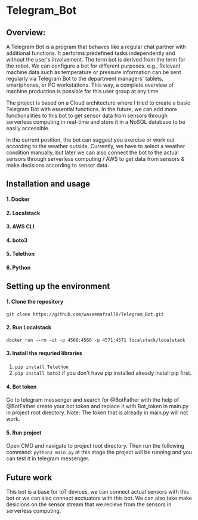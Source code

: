 # Telegram_Bot
## Overview:
A Telegram Bot is a program that behaves like a regular chat partner with additional functions. It performs predefined tasks independently and without the user's involvement. The term bot is derived from the term for the robot. We can configure a bot for different purposes. e.g., Relevant machine data such as temperature or pressure information can be sent regularly via Telegram Bot to the department managers' tablets, smartphones, or PC workstations. This way, a complete overview of machine production is possible for this user group at any time.

The project is based on a Cloud architecture where I tried to create a basic Telegram Bot with essential functions. In the future, we can add more functionalities to this bot to get sensor data from sensors through serverless computing in real-time and store it in a NoSQL database to be easily accessible.

In the current position, the bot can suggest you exercise or work out according to the weather outside. Currently, we have to select a weather condition manually, but later we can also connect the bot to the actual sensors through serverless computing / AWS to get data from sensors & make decisions according to sensor data. 

## Installation and usage
#### 1. Docker
#### 2. Localstack
#### 3. AWS CLI
#### 4. boto3
#### 5. Telethon
#### 6. Python

## Setting up the environment
#### 1. Clone the repository 
```git clone https://github.com/waseemafzal70/Telegram_Bot.git```

#### 2. Run Localstack
```docker run --rm -it -p 4566:4566 -p 4571:4571 localstack/localstack```

#### 3. Install the requried libraries
1. ```pip install Telethon```
2. ```pip install boto3```
if you don't have pip installed already install pip first.

#### 4. Bot token
Go to telegram messenger and search for @BotFather with the help of @BotFather create your bot token and replace it with Bot_token in main.py in project root directory.
Note: The token that is already in main.py will not work.

#### 5. Run project
Open CMD and navigate to project root directory. Then run the following command:
```python3 main.py```
at this stage the project will be running and you can test it in telegram messenger.

## Future work
This bot is a base for IoT devices, we can connect actual sensors with this bot or we can also connect acctuators with this bot. We can also take make desicions on the sensor stream that we recieve from the sensors in serverless computing. 
